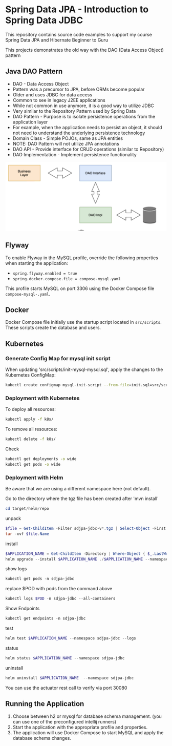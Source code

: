 # Spring Data JPA - Introduction to Spring Data JDBC

This repository contains source code examples to support my course Spring Data JPA and Hibernate Beginner to Guru

This projects demonstrates the old way with the DAO (Data Access Object) pattern

## Java DAO Pattern

- DAO - Data Access Object
- Pattern was a precursor to JPA, before ORMs become popular
- Older and uses JDBC for data access
- Common to see in legacy J2EE applications
- While not common in use anymore, it is a good way to utilize JDBC
- Very similar to the Repository Pattern used by Spring Data
- DAO Pattern - Purpose is to isolate persistence operations from the application layer
- For example, when the application needs to persist an object, it should not need to understand the underlying persistence technology
- Domain Class - Simple POJOs, same as JPA entities
- NOTE: DAO Pattern will not utilize JPA annotations
- DAO API - Provide interface for CRUD operations (similar to Repository)
- DAO Implementation - Implement persistence functionality

![img.png](img.png)

## Flyway

To enable Flyway in the MySQL profile, override the following properties when starting the application:
- `spring.flyway.enabled = true`
- `spring.docker.compose.file = compose-mysql.yaml`

This profile starts MySQL on port 3306 using the Docker Compose file `compose-mysql-.yaml`.

## Docker

Docker Compose file initially use the startup script located in `src/scripts`. These scripts create the database and users.

## Kubernetes

### Generate Config Map for mysql init script

When updating 'src/scripts/init-mysql-mysql.sql', apply the changes to the Kubernetes ConfigMap:
```bash
kubectl create configmap mysql-init-script --from-file=init.sql=src/scripts/init-mysql.sql --dry-run=client -o yaml | Out-File -Encoding utf8 k8s/mysql-init-script-configmap.yaml
```

### Deployment with Kubernetes

To deploy all resources:
```bash
kubectl apply -f k8s/
```

To remove all resources:
```bash
kubectl delete -f k8s/
```

Check
```bash
kubectl get deployments -o wide
kubectl get pods -o wide
```

### Deployment with Helm

Be aware that we are using a different namespace here (not default).

Go to the directory where the tgz file has been created after 'mvn install'
```powershell
cd target/helm/repo
```

unpack
```powershell
$file = Get-ChildItem -Filter sdjpa-jdbc-v*.tgz | Select-Object -First 1
tar -xvf $file.Name
```

install
```powershell
$APPLICATION_NAME = Get-ChildItem -Directory | Where-Object { $_.LastWriteTime -ge $file.LastWriteTime } | Select-Object -ExpandProperty Name
helm upgrade --install $APPLICATION_NAME ./$APPLICATION_NAME --namespace sdjpa-jdbc --create-namespace --wait --timeout 5m --debug
```

show logs
```powershell
kubectl get pods -n sdjpa-jdbc
```

replace $POD with pods from the command above
```powershell
kubectl logs $POD -n sdjpa-jdbc --all-containers
```

Show Endpoints
```powershell
kubectl get endpoints -n sdjpa-jdbc
```

test
```powershell
helm test $APPLICATION_NAME --namespace sdjpa-jdbc --logs
```

status
```powershell
helm status $APPLICATION_NAME --namespace sdjpa-jdbc
```

uninstall
```powershell
helm uninstall $APPLICATION_NAME  --namespace sdjpa-jdbc
```

You can use the actuator rest call to verify via port 30080

## Running the Application
1. Choose between h2 or mysql for database schema management. (you can use one of the preconfigured intellij runners)
2. Start the application with the appropriate profile and properties.
3. The application will use Docker Compose to start MySQL and apply the database schema changes.